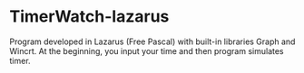 # TimerWatch-lazarus
 
Program developed in Lazarus (Free Pascal) with built-in libraries Graph and Wincrt.
At the beginning, you input your time and then program simulates timer.

